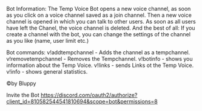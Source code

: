 Bot Information:
The Temp Voice Bot opens a new voice channel,
as soon as you click on a voice channel saved as a join channel.
Then a new voice channel is opened in which you can talk to other users.
As soon as all users have left the Chanel, the voice channel is deleted.
And the best of all: If you create a channel with the bot, you can change the settings of the channel as you like (name, user limit etc.)


Bot commands:
v!addtempchannel <channelid> - Adds the channel as a tempchannel.
v!removetempchannel <channelid> - Removes the Tempchannel.
v!botinfo - shows you information about the Temp Voice.
v!links - sends Links ot the Temp Voice.
v!info - shows general statistics.

©by Bluppy

Invite the Bot https://discord.com/oauth2/authorize?client_id=810582544541810694&scope=bot&permissions=8
